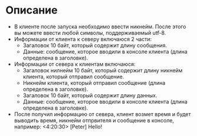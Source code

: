 # Описание

- В клиенте после запуска необходимо ввести никнейм. После этого вы можете ввести любой символы, поддерживаемый utf-8.
- Информации от клиента к северу включаюся 2 части:
    + Загаловок 10 байт, который содержит длину сообщения.
    + Данные: сообщение, которое вводили в консоле клиента (длина определена в заголовке).
- Информации от севера к клиентам включаюся:
    + Загаловок нилнейм 10 байт, который содержит длину никнейм клиента, который отправил сообщение.
    + Никнейм клиента, который отправил сообщение (длина определена в заголовке).
    + Загаловок 10 байт, который содержит длину данных.
    + Данные: сообщение, которое вводили в консоле клиента (длина определена в заголовке).
- После получил информацию от севера, клиент возмет время и будет выводить время, никнейм отпрвителя и сообщение в консоле, например:
    <4:20:30> [Peter] Hello!